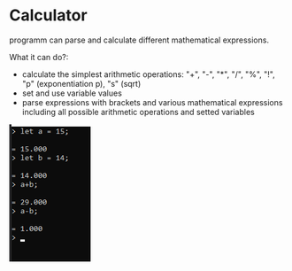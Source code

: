 # Calculator
programm can parse and calculate different mathematical expressions.


What it can do?:
- calculate the simplest arithmetic operations: "+", "-", "*", "/", "%", "!", "p" (exponentiation p), "s" (sqrt)
- set and use variable values
- parse expressions with brackets and various mathematical expressions including all possible arithmetic operations and setted variables


![alt text](https://github.com/MarKovka20/cd-cd-doc/blob/main/pictures/programm%20work%201.png)
